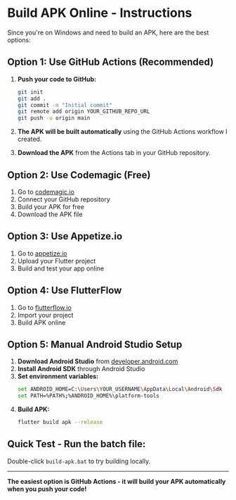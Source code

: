 # Build APK Online - Instructions

Since you're on Windows and need to build an APK, here are the best options:

## Option 1: Use GitHub Actions (Recommended)

1. **Push your code to GitHub:**
   ```bash
   git init
   git add .
   git commit -m "Initial commit"
   git remote add origin YOUR_GITHUB_REPO_URL
   git push -u origin main
   ```

2. **The APK will be built automatically** using the GitHub Actions workflow I created.

3. **Download the APK** from the Actions tab in your GitHub repository.

## Option 2: Use Codemagic (Free)

1. Go to [codemagic.io](https://codemagic.io)
2. Connect your GitHub repository
3. Build your APK for free
4. Download the APK file

## Option 3: Use Appetize.io

1. Go to [appetize.io](https://appetize.io)
2. Upload your Flutter project
3. Build and test your app online

## Option 4: Use FlutterFlow

1. Go to [flutterflow.io](https://flutterflow.io)
2. Import your project
3. Build APK online

## Option 5: Manual Android Studio Setup

1. **Download Android Studio** from [developer.android.com](https://developer.android.com/studio)
2. **Install Android SDK** through Android Studio
3. **Set environment variables:**
   ```bash
   set ANDROID_HOME=C:\Users\YOUR_USERNAME\AppData\Local\Android\Sdk
   set PATH=%PATH%;%ANDROID_HOME%\platform-tools
   ```
4. **Build APK:**
   ```bash
   flutter build apk --release
   ```

## Quick Test - Run the batch file:

Double-click `build-apk.bat` to try building locally.

---

**The easiest option is GitHub Actions - it will build your APK automatically when you push your code!** 